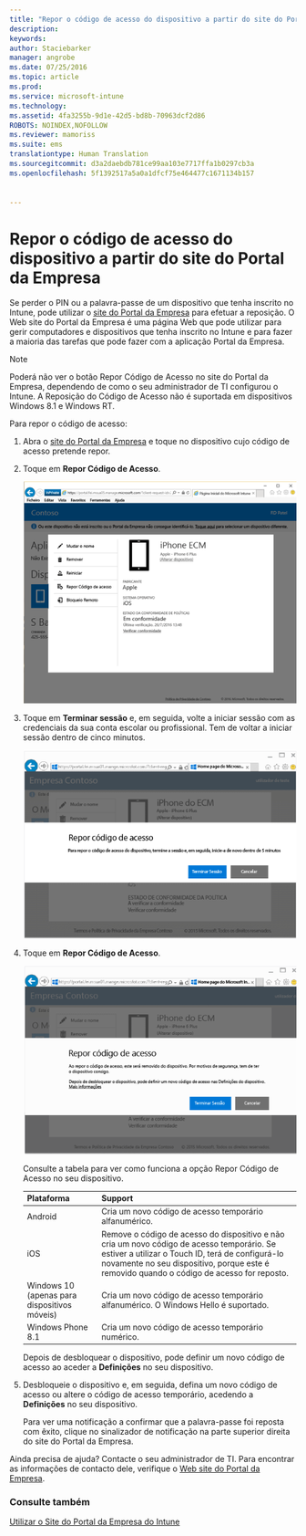 ```yaml
---
title: "Repor o código de acesso do dispositivo a partir do site do Portal da Empresa | Microsoft Intune"
description: 
keywords: 
author: Staciebarker
manager: angrobe
ms.date: 07/25/2016
ms.topic: article
ms.prod: 
ms.service: microsoft-intune
ms.technology: 
ms.assetid: 4fa3255b-9d1e-42d5-bd8b-70963dcf2d86
ROBOTS: NOINDEX,NOFOLLOW
ms.reviewer: mamoriss
ms.suite: ems
translationtype: Human Translation
ms.sourcegitcommit: d3a2daebdb781ce99aa103e7717ffa1b0297cb3a
ms.openlocfilehash: 5f1392517a5a0a1dfcf75e464477c1671134b157


---
```



# Repor o código de acesso do dispositivo a partir do site do Portal da Empresa

Se perder o PIN ou a palavra-passe de um dispositivo que tenha inscrito no Intune, pode utilizar o [site do Portal da Empresa](http://portal.manage.microsoft.com) para efetuar a reposição. O Web site do Portal da Empresa é uma página Web que pode utilizar para gerir computadores e dispositivos que tenha inscrito no Intune e para fazer a maioria das tarefas que pode fazer com a aplicação Portal da Empresa.

> [!NOTE]
> Poderá não ver o botão Repor Código de Acesso no site do Portal da Empresa, dependendo de como o seu administrador de TI configurou o Intune. A Reposição do Código de Acesso não é suportada em dispositivos Windows 8.1 e Windows RT.

Para repor o código de acesso:

1.  Abra o [site do Portal da Empresa](http://portal.manage.microsoft.com) e toque no dispositivo cujo código de acesso pretende repor.

2.  Toque em **Repor Código de Acesso**.

    ![resetp-passcode-option-on-company-portal-website](./media/iwp-screen-with-all-options.png)

3.  Toque em **Terminar sessão** e, em seguida, volte a iniciar sessão com as credenciais da sua conta escolar ou profissional. Tem de voltar a iniciar sessão dentro de cinco minutos.

    ![sign-out-sign-back-in](./media/iwp-2-sign-out.png)

4.  Toque em **Repor Código de Acesso**.

    ![tap-reset-passcode](./media/iwp-3-tap-reset-passcode-after-signin.png)

    Consulte a tabela para ver como funciona a opção Repor Código de Acesso no seu dispositivo.

    |Plataforma|Support|
    |------------|-----------|
    |Android|Cria um novo código de acesso temporário alfanumérico.|
    |iOS|Remove o código de acesso do dispositivo e não cria um novo código de acesso temporário. Se estiver a utilizar o Touch ID, terá de configurá-lo novamente no seu dispositivo, porque este é removido quando o código de acesso for reposto.|
    |Windows 10 (apenas para dispositivos móveis)|Cria um novo código de acesso temporário alfanumérico. O Windows Hello é suportado.|
    |Windows Phone 8.1|Cria um novo código de acesso temporário numérico.|
    Depois de desbloquear o dispositivo, pode definir um novo código de acesso ao aceder a **Definições** no seu dispositivo.

5.  Desbloqueie o dispositivo e, em seguida, defina um novo código de acesso ou altere o código de acesso temporário, acedendo a **Definições** no seu dispositivo.

    Para ver uma notificação a confirmar que a palavra-passe foi reposta com êxito, clique no sinalizador de notificação na parte superior direita do site do Portal da Empresa.

Ainda precisa de ajuda? Contacte o seu administrador de TI. Para encontrar as informações de contacto dele, verifique o [Web site do Portal da Empresa](http://portal.manage.microsoft.com).

### Consulte também
[Utilizar o Site do Portal da Empresa do Intune](using-the-intune-company-portal-website.md)



<!--HONumber=Aug16_HO4-->


